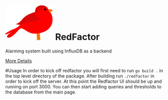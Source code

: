 # <img src="https://raw.githubusercontent.com/nickrobinson/redfactor/master/public/img/canary.png" alt="Drawing" width="150" height="110"/> RedFactor 
Alarming system built using InfluxDB as a backend



[More Details](http://nickrobinson.github.io/redfactor/) 

#Usage
In order to kick off redfactor you will first need to run `go build .` in the top level directory of the package. After
building run `./redfactor` in order to kick off the server. At this point the Redfactor UI should be up and running on
port 3000. You can then start adding queries and thresholds to the database from the main page.